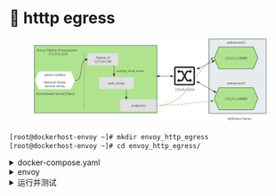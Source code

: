 # 🫡 htttp egress

<figure><img src="../../../.gitbook/assets/image (2) (1) (1) (1) (1) (1) (1).png" alt=""><figcaption></figcaption></figure>

```
[root@dockerhost-envoy ~]# mkdir envoy_http_egress
[root@dockerhost-envoy ~]# cd envoy_http_egress/
```



<details>

<summary>docker-compose.yaml</summary>

```yaml
# vim docker-compose.yaml
# cat docker-compose.yaml
version: '3.3'
services:
  envoy:
    image: envoyproxy/envoy:v1.30.1
    volumes:
    - ./envoy.yaml:/etc/envoy/envoy.yaml
    networks:
      envoymesh:
        ipv4_address: 172.23.1.2
        aliases:
        - front-proxy
    depends_on:
    - webserver01
    - webserver02
  client:
    image: www.kubemsb.com/envoy/admin-toolbox:v1.0
    network_mode: "service:envoy"
    depends_on:
    - envoy
  webserver01:
    image: www.kubemsb.com/envoy/demoapp:v1.0
    hostname: webserver01
    networks:
      envoymesh:
        ipv4_address: 172.23.1.3
        aliases:
        - webserver01
  webserver02:
    image: www.kubemsb.com/envoy/demoapp:v1.0
    hostname: webserver02
    networks:
      envoymesh:
        ipv4_address: 172.23.1.4
        aliases:
        - webserver02
networks:
  envoymesh:
    driver: bridge
    ipam:
      config:
        - subnet: 172.23.1.0/24
```



</details>

<details>

<summary>envoy</summary>

```
# vim envoy.yaml
# cat envoy.yaml
```

<pre class="language-yaml"><code class="lang-yaml"><strong>static_resources:
</strong>  listeners:
  - name: listener_0
    address:
      socket_address: { address: 127.0.0.1, port_value: 80 }
    filter_chains:
    - filters:
      - name: envoy.filters.network.http_connection_manager
        typed_config:
          "@type": type.googleapis.com/envoy.extensions.filters.network.http_connection_manager.v3.HttpConnectionManager
          stat_prefix: ingress_http
          codec_type: AUTO
          route_config:
            name: local_route
            virtual_hosts:
            - name: web_service_1
              domains: ["*"]
              routes:
              - match: { prefix: "/" }
                route: { cluster: web_cluster }
          http_filters:
          - name: envoy.filters.http.router
            typed_config:
              "@type": type.googleapis.com/envoy.extensions.filters.http.router.v3.Router
  clusters:
  - name: web_cluster
    connect_timeout: 0.25s
    type: STATIC
    lb_policy: ROUND_ROBIN
    load_assignment:
      cluster_name: web_cluster
      endpoints:
      - lb_endpoints:
        - endpoint:
            address:
              socket_address: { address: 172.23.1.3, port_value: 80 }
        - endpoint:
            address:
              socket_address: { address: 172.23.1.4, port_value: 80 }
</code></pre>

![](<../../../.gitbook/assets/image (6) (1).png>)

</details>

<details>

<summary>运行并测试</summary>

docker-compose up

```bash
# docker-compose up
[+] Running 3/3
 ✔ client 2 layers [⣿⣿]      0B/0B      Pulled                                             0.9s
   ✔ c9b1b535fdd9 Already exists                                                           0.0s
   ✔ 1de2c4c6c672 Pull complete                                                            0.1s
[+] Running 5/3
 ✔ Network envoy_http_egress_envoymesh        Cre...                                       0.0s
 ✔ Container envoy_http_egress-webserver02-1  Created                                      0.1s
 ✔ Container envoy_http_egress-webserver01-1  Created                                      0.1s
 ✔ Container envoy_http_egress-envoy-1        Cre...                                       0.0s
 ✔ Container envoy_http_egress-client-1       Cr...                                        0.0s
Attaching to client-1, envoy-1, webserver01-1, webserver02-1
webserver01-1  |  * Running on http://0.0.0.0:80/ (Press CTRL+C to quit)
webserver02-1  |  * Running on http://0.0.0.0:80/ (Press CTRL+C to quit)
```

```powershell
[root@dockerhost-envoy ~]# docker ps
CONTAINER ID   IMAGE                                      COMMAND                   CREATED          STATUS          PORTS       NAMES
f66cee88e26a   www.kubemsb.com/envoy/admin-toolbox:v1.0   "/bin/sh -c 'sleep 9…"   42 seconds ago   Up 41 seconds               envoy_http_egress-client-1
422fe27d14a3   envoyproxy/envoy:v1.30.1                   "/docker-entrypoint.…"   42 seconds ago   Up 41 seconds   10000/tcp   envoy_http_egress-envoy-1
a8a96135975d   www.kubemsb.com/envoy/demoapp:v1.0         "/bin/sh -c 'python3…"   42 seconds ago   Up 41 seconds               envoy_http_egress-webserver01-1
b6698f0eefad   www.kubemsb.com/envoy/demoapp:v1.0         "/bin/sh -c 'python3…"   42 seconds ago   Up 41 seconds               envoy_http_egress-webserver02-1
```

```powershell
[root@dockerhost-envoy ~]# docker exec -it envoy_http_egress-client-1  /bin/sh

[root@422fe27d14a3 /]# cat /etc/hosts
127.0.0.1       localhost
::1     localhost ip6-localhost ip6-loopback
fe00::0 ip6-localnet
ff00::0 ip6-mcastprefix
ff02::1 ip6-allnodes
ff02::2 ip6-allrouters
172.23.1.2      422fe27d14a3

[root@422fe27d14a3 /]# curl http://127.0.0.1
demoapp v1.0 !! ClientIP: 172.23.1.2, ServerName: webserver01, ServerIP: 172.23.1.3!

[root@422fe27d14a3 /]# curl http://127.0.0.1
demoapp v1.0 !! ClientIP: 172.23.1.2, ServerName: webserver02, ServerIP: 172.23.1.4!
```

</details>
